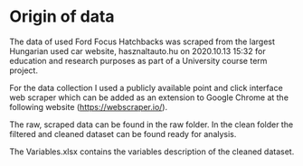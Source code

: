 # Origin of data

The data of used Ford Focus Hatchbacks was scraped from the largest Hungarian used car website, hasznaltauto.hu on 2020.10.13 15:32 for education and research purposes as part of a University course term project. 

For the data collection I used a publicly available point and click interface web scraper which can be added as an extension to Google Chrome at the following website (<https://webscraper.io/>). 

The raw, scraped data can be found in the raw folder. 
In the clean folder the filtered and cleaned dataset can be found ready for analysis.

The Variables.xlsx contains the variables description of the cleaned dataset.